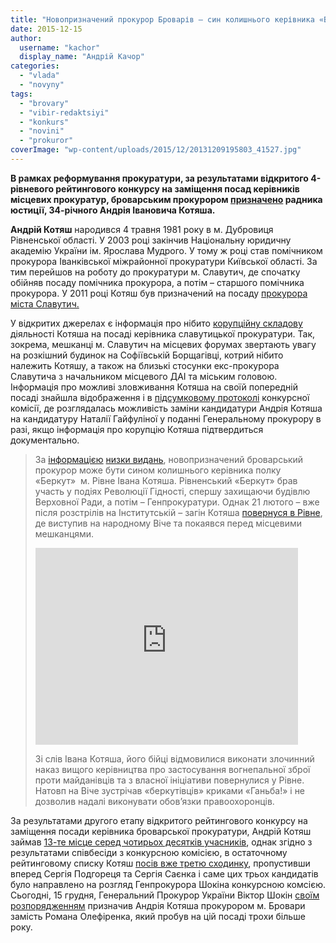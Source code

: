 ```yaml
---
title: "Новопризначений прокурор Броварів – син колишнього керівника «Беркуту»?"
date: 2015-12-15
author: 
  username: "kachor"
  display_name: "Андрій Качор"
categories: 
  - "vlada"
  - "novyny"
tags: 
  - "brovary"
  - "vibir-redaktsiyi"
  - "konkurs"
  - "novini"
  - "prokuror"
coverImage: "wp-content/uploads/2015/12/20131209195803_41527.jpg"
---
```


**В рамках реформування прокуратури, за результатами відкритого 4-рівневого рейтингового конкурсу на заміщення посад керівників місцевих прокуратур, броварським прокурором [призначено](https://kobl.gp.gov.ua/ua/pidprko.html?_m=publications&_t=rec&id=120558) радника юстиції, 34-річного Андрія Івановича Котяша.**

**Андрій Котяш** народився 4 травня 1981 року в м. Дубровиця Рівненської області. У 2003 році закінчив Національну юридичну академію України ім. Ярослава Мудрого. У тому ж році став помічником прокурора Іванківської міжрайонної прокуратури Київської області. За тим перейшов на роботу до прокуратури м. Славутич, де спочатку обійняв посаду помічника прокурора, а потім – старшого помічника прокурора. У 2011 році Котяш був призначений на посаду [прокурора міста Славутич.](https://prokuratura-slavutich.com.ua/page/people.html)

У відкритих джерелах є інформація про нібито [корупційну складову](https://antikor.com.ua/articles/932-poreshaem_po-tihomu._mne_uhe_pol-kieva_perezvonilo__zajavil_eks-rukovoditelj_slavutichskoj_militsii_) діяльності Котяша на посаді керівника славутицької прокуратури. Так, зокрема, мешканці м. Славутич на місцевих форумах звертають увагу на розкішний будинок на Софіївській Борщагівці, котрий нібито належить Котяшу, а також на близькі стосунки екс-прокурора Славутича з начальником місцевого ДАІ та міським головою. Інформація про можливі зловживання Котяша на своїй попередній посаді знайшла відображення і в [підсумковому протоколі](https://www.gp.gov.ua/ua/reforms?_m=publications&_t=rec&id=163712) конкурсної комісії, де розглядалась можливість заміни кандидатури Андрія Котяша на кандидатуру Наталії Гайфуліної у поданні Генеральному прокурору в разі, якщо інформація про корупцію Котяша підтвердиться документально.

> За [інформацією](https://prokurorska-pravda.today/article/osobennosti-sobesedovaniya-kto-budet-rukovodit-mestnymi-prokuraturami-kievshiny/) [низки видань](https://zerkalo.mk.ua/novini/reforma-ili-fars-testirovanie-prokurorov-vyxodit-na-finishnuyu-pryamuyu.html), новопризначений броварський прокурор може бути сином колишнього керівника полку «Беркут»  м. Рівне Івана Котяша. Рівненський «Беркут» брав участь у подіях Революції Гідності, спершу захищаючи будівлю Верховної Ради, а потім – Генпрокуратури. Однак 21 лютого – вже після розстрілів на Інститутській – загін Котяша [повернуся в Рівне](https://4vlada.com/rivne/33519), де виступив на народному Віче та покаявся перед місцевими мешканцями.
> 
> <iframe src="https://www.youtube.com/embed/GS0sObaTfHc" width="420" height="315" frameborder="0" allowfullscreen="allowfullscreen"></iframe>
> 
> Зі слів Івана Котяша, його бійці відмовилися виконати злочинний наказ вищого керівництва про застосування вогнепальної зброї проти майданівців та з власної ініціативи повернулися у Рівне. Натовп на Віче зустрічав «беркутівців» криками «Ганьба!» і не дозволив надалі виконувати обов’язки правоохоронців.

За результатами другого етапу відкритого рейтингового конкурсу на заміщення посади керівника броварської прокуратури, Андрій Котяш займав [13-те місце серед чотирьох десятків учасників](https://www.gp.gov.ua/ua/reforms?_m=publications&_t=rec&id=163360), однак згідно з результатами співбесіди з конкурсною комісією, в остаточному рейтинговому списку Котяш [посів вже третю сходинку](https://www.gp.gov.ua/ua/reforms?_m=publications&_t=rec&id=163712), пропустивши вперед Сергія Подгореця та Сергія Саєнка і саме цих трьох кандидатів було направлено на розгляд Генпрокурора Шокіна конкурсною комсією. Сьогодні, 15 грудня, Генеральний Прокурор України Віктор Шокін [своїм розпорядженням](https://www.gp.gov.ua/ua/news.html?_m=publications&_c=view&_t=rec&id=166719) призначив Андрія Котяша прокурором м. Бровари замість Романа Олефіренка, який пробув на цій посаді трохи більше року.
